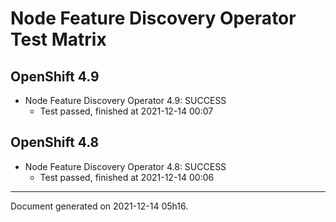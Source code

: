 
Node Feature Discovery Operator Test Matrix
===========================================

OpenShift 4.9
-------------



* Node Feature Discovery Operator 4.9: SUCCESS
  - Test passed, finished at 2021-12-14 00:07

OpenShift 4.8
-------------



* Node Feature Discovery Operator 4.8: SUCCESS
  - Test passed, finished at 2021-12-14 00:06

---
Document generated on 2021-12-14 05h16.
